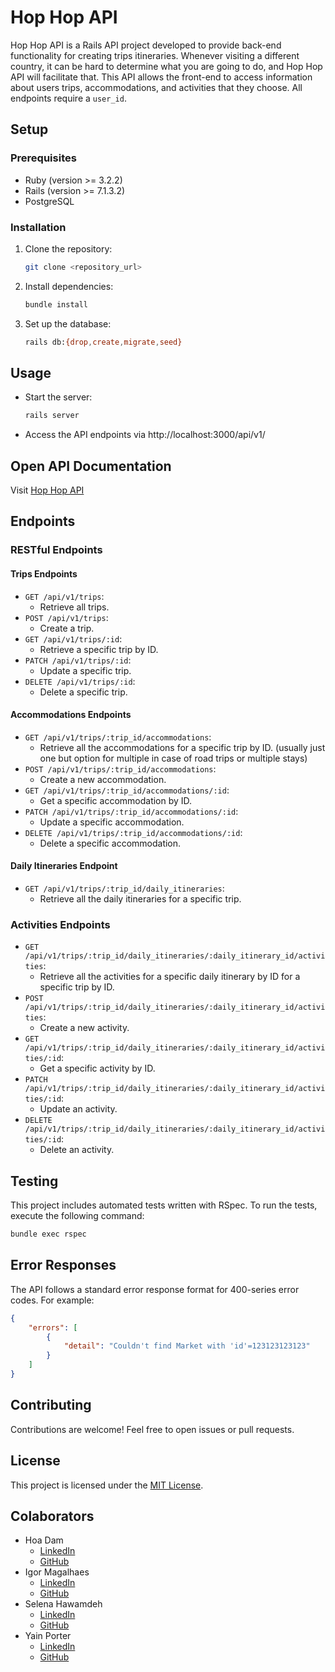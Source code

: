 # Hop Hop API

Hop Hop API is a Rails API project developed to provide back-end functionality for creating trips itineraries. Whenever visiting a different country, it can be hard to determine what you are going to do, and Hop Hop API will facilitate that. This API allows the front-end to access information about users trips, accommodations, and activities that they choose. All endpoints require a `user_id`.

## Setup

### Prerequisites
- Ruby (version >= 3.2.2)
- Rails (version >= 7.1.3.2)
- PostgreSQL

### Installation
1. Clone the repository:

    ```bash
    git clone <repository_url>
    ```

2. Install dependencies:

    ```bash
    bundle install
    ```

3. Set up the database:

    ```bash
    rails db:{drop,create,migrate,seed}
    ```

## Usage
- Start the server:

    ```bash
    rails server
    ```

- Access the API endpoints via http://localhost:3000/api/v1/

## Open API Documentation
Visit [Hop Hop API](http://https://api-hophop-9875038f278b.herokuapp.com/api-docs/index.html)

## Endpoints

### RESTful Endpoints

#### Trips Endpoints
- `GET /api/v1/trips`: 
  - Retrieve all trips.
- `POST /api/v1/trips`: 
  - Create a trip.
- `GET /api/v1/trips/:id`: 
  - Retrieve a specific trip by ID.
- `PATCH /api/v1/trips/:id`: 
  - Update a specific trip.
- `DELETE /api/v1/trips/:id`: 
  - Delete a specific trip.

#### Accommodations Endpoints
- `GET /api/v1/trips/:trip_id/accommodations`: 
  - Retrieve all the accommodations for a specific trip by ID. (usually just one but option for multiple in case of road trips or multiple stays)
- `POST /api/v1/trips/:trip_id/accommodations`: 
  - Create a new accommodation.
- `GET /api/v1/trips/:trip_id/accommodations/:id`: 
  - Get a specific accommodation by ID.
- `PATCH /api/v1/trips/:trip_id/accommodations/:id`: 
  - Update a specific accommodation.
- `DELETE /api/v1/trips/:trip_id/accommodations/:id`: 
  - Delete a specific accommodation.

#### Daily Itineraries Endpoint
- `GET /api/v1/trips/:trip_id/daily_itineraries`: 
  - Retrieve all the daily itineraries for a specific trip.

### Activities Endpoints

- `GET /api/v1/trips/:trip_id/daily_itineraries/:daily_itinerary_id/activities`: 
  - Retrieve all the activities for a specific daily itinerary by ID for a specific trip by ID.
- `POST /api/v1/trips/:trip_id/daily_itineraries/:daily_itinerary_id/activities`: 
  - Create a new activity.
- `GET /api/v1/trips/:trip_id/daily_itineraries/:daily_itinerary_id/activities/:id`: 
  - Get a specific activity by ID.
- `PATCH  /api/v1/trips/:trip_id/daily_itineraries/:daily_itinerary_id/activities/:id`: 
  - Update an activity.
- `DELETE /api/v1/trips/:trip_id/daily_itineraries/:daily_itinerary_id/activities/:id`: 
  - Delete an activity.

## Testing
This project includes automated tests written with RSpec. To run the tests, execute the following command:

```bash
bundle exec rspec
```

## Error Responses
The API follows a standard error response format for 400-series error codes. For example:

```json
{
    "errors": [
        {
            "detail": "Couldn't find Market with 'id'=123123123123"
        }
    ]
}
```

## Contributing
Contributions are welcome! Feel free to open issues or pull requests.

## License
This project is licensed under the [MIT License](LICENSE).

## Colaborators
- Hoa Dam
  - [LinkedIn](https://www.linkedin.com/in/hoa-dam-0ba4a716b/)
  - [GitHub](https://github.com/hoadam)
- Igor Magalhaes
  - [LinkedIn](https://www.linkedin.com/in/igorrmagalhaess/)
  - [GitHub](https://github.com/IgorrMagalhaess)
- Selena Hawamdeh
  - [LinkedIn](https://www.linkedin.com/in/selena-hawamdeh/)
  - [GitHub](https://github.com/Selena730)
- Yain Porter
  - [LinkedIn](https://www.linkedin.com/in/yainporter/)
  - [GitHub](https://github.com/yainporter)



